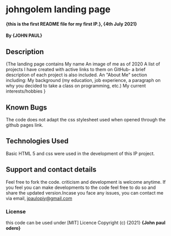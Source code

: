 # johngolem landing page
#### {this is the first README file for my first IP.}, {4th July 2021}
#### By **{JOHN PAUL}**
## Description
{The landing page contains
    My name
    An image of me as of 2020
    A list of projects I have created with active links to them on GitHub- a brief description of each project is also included.
    An "About Me" section including:
        My background (my education, job experience, a paragraph on why you decided to take a class on programming, etc.)
        My current interests/hobbies
 }
## Known Bugs
The code does not adapt the css stylesheet used when opened through the github pages link. 
## Technologies Used
Basic HTML 5 and css were used in the development of this IP project.

## Support and contact details
Feel free to fork the code. criticism and development is welcome anytime. If you feel you can make developments to the code feel free to do so and share the updated version.Incase you face any issues, you can contact me via email, jpaulopiy@gmail.com

### License
this code can be used under [MIT] Licence 
Copyright (c) {2021} **{John paul odero}**
